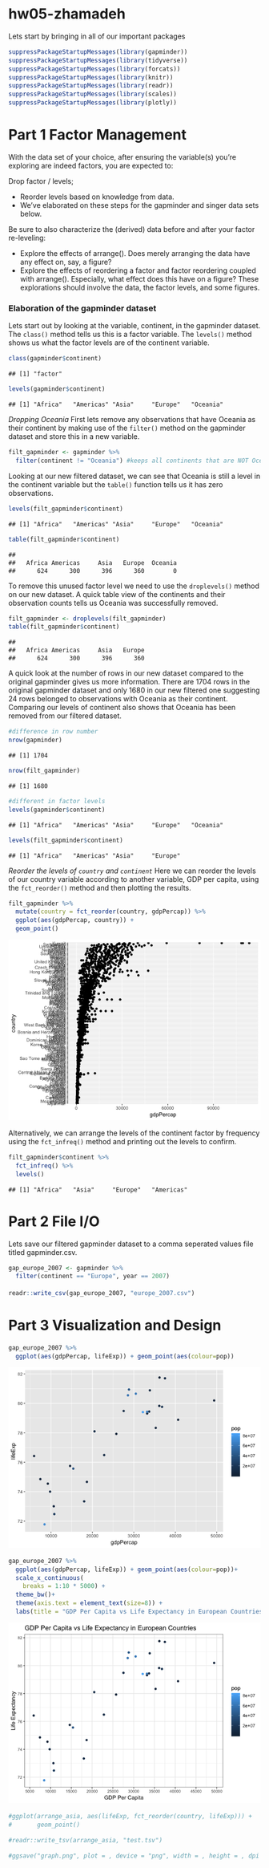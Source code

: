 hw05-zhamadeh
================

Lets start by bringing in all of our important packages

``` r
suppressPackageStartupMessages(library(gapminder))
suppressPackageStartupMessages(library(tidyverse))
suppressPackageStartupMessages(library(forcats))
suppressPackageStartupMessages(library(knitr))
suppressPackageStartupMessages(library(readr))
suppressPackageStartupMessages(library(scales))
suppressPackageStartupMessages(library(plotly))
```

Part 1 Factor Management
========================

With the data set of your choice, after ensuring the variable(s) you’re exploring are indeed factors, you are expected to:

Drop factor / levels;

-   Reorder levels based on knowledge from data.
-   We’ve elaborated on these steps for the gapminder and singer data sets below.

Be sure to also characterize the (derived) data before and after your factor re-leveling:

-   Explore the effects of arrange(). Does merely arranging the data have any effect on, say, a figure?
-   Explore the effects of reordering a factor and factor reordering coupled with arrange(). Especially, what effect does this have on a figure? These explorations should involve the data, the factor levels, and some figures.

### Elaboration of the gapminder dataset

Lets start out by looking at the variable, continent, in the gapminder dataset. The `class()` method tells us this is a factor variable. The `levels()` method shows us what the factor levels are of the continent variable.

``` r
class(gapminder$continent)
```

    ## [1] "factor"

``` r
levels(gapminder$continent)
```

    ## [1] "Africa"   "Americas" "Asia"     "Europe"   "Oceania"

*Dropping Oceania* First lets remove any observations that have Oceania as their continent by making use of the `filter()` method on the gapminder dataset and store this in a new variable.

``` r
filt_gapminder <- gapminder %>%
  filter(continent != "Oceania") #keeps all continents that are NOT Oceania
```

Looking at our new filtered dataset, we can see that Oceania is still a level in the continent variable but the `table()` function tells us it has zero observations.

``` r
levels(filt_gapminder$continent)
```

    ## [1] "Africa"   "Americas" "Asia"     "Europe"   "Oceania"

``` r
table(filt_gapminder$continent)
```

    ## 
    ##   Africa Americas     Asia   Europe  Oceania 
    ##      624      300      396      360        0

To remove this unused factor level we need to use the `droplevels()` method on our new dataset. A quick table view of the continents and their observation counts tells us Oceania was successfully removed.

``` r
filt_gapminder <- droplevels(filt_gapminder)
table(filt_gapminder$continent)
```

    ## 
    ##   Africa Americas     Asia   Europe 
    ##      624      300      396      360

A quick look at the number of rows in our new dataset compared to the original gapminder gives us more information. There are 1704 rows in the original gapminder dataset and only 1680 in our new filtered one suggesting 24 rows belonged to observations with Oceania as their continent. Comparing our levels of continent also shows that Oceania has been removed from our filtered dataset.

``` r
#difference in row number
nrow(gapminder)
```

    ## [1] 1704

``` r
nrow(filt_gapminder)
```

    ## [1] 1680

``` r
#different in factor levels
levels(gapminder$continent)
```

    ## [1] "Africa"   "Americas" "Asia"     "Europe"   "Oceania"

``` r
levels(filt_gapminder$continent)
```

    ## [1] "Africa"   "Americas" "Asia"     "Europe"

*Reorder the levels of `country` and `continent`* Here we can reorder the levels of our country variable according to another variable, GDP per capita, using the `fct_reorder()` method and then plotting the results.

``` r
filt_gapminder %>%
  mutate(country = fct_reorder(country, gdpPercap)) %>%
  ggplot(aes(gdpPercap, country)) + 
  geom_point()
```

![](hw05-zhamadeh_files/figure-markdown_github/unnamed-chunk-7-1.png)

Alternatively, we can arrange the levels of the continent factor by frequency using the `fct_infreq()` method and printing out the levels to confirm.

``` r
filt_gapminder$continent %>%
  fct_infreq() %>%
  levels()
```

    ## [1] "Africa"   "Asia"     "Europe"   "Americas"

Part 2 File I/O
===============

Lets save our filtered gapminder dataset to a comma seperated values file titled gapminder.csv.

``` r
gap_europe_2007 <- gapminder %>%
  filter(continent == "Europe", year == 2007)

readr::write_csv(gap_europe_2007, "europe_2007.csv")
```

Part 3 Visualization and Design
===============================

``` r
gap_europe_2007 %>%
  ggplot(aes(gdpPercap, lifeExp)) + geom_point(aes(colour=pop))
```

![](hw05-zhamadeh_files/figure-markdown_github/unnamed-chunk-10-1.png)

``` r
gap_europe_2007 %>%
  ggplot(aes(gdpPercap, lifeExp)) + geom_point(aes(colour=pop))+
  scale_x_continuous(
    breaks = 1:10 * 5000) +
  theme_bw()+
  theme(axis.text = element_text(size=8)) + 
  labs(title = "GDP Per Capita vs Life Expectancy in European Countries", x = "GDP Per Capita", y = "Life Expectancy") 
```

![](hw05-zhamadeh_files/figure-markdown_github/unnamed-chunk-10-2.png)

``` r
#ggplot(arrange_asia, aes(lifeExp, fct_reorder(country, lifeExp))) +
#       geom_point()
```

``` r
#readr::write_tsv(arrange_asia, "test.tsv")
```

``` r
#ggsave("graph.png", plot = , device = "png", width = , height = , dpi = 500])
```
